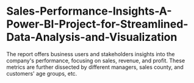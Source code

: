 # Sales-Performance-Insights-A-Power-BI-Project-for-Streamlined-Data-Analysis-and-Visualization
The report offers business users and stakeholders insights into the company's performance, focusing on sales, revenue, and profit. These metrics are further dissected by different managers, sales county, and customers' age groups,  etc. 
